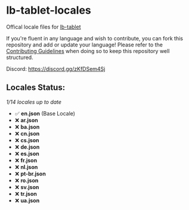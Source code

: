 # lb-tablet-locales
Offical locale files for [lb-tablet](https://lbscripts.com/tablet)

If you're fluent in any language and wish to contribute, you can fork this repository and add or update your language!
Please refer to the [Contributing Guidelines](https://github.com/lbphone/lb-tablet-locales/blob/main/CONTRIBUTING.md) when doing so to keep this repository well structured. 

Discord: https://discord.gg/zKfDSem4Sj


## Locales Status:
*1/14 locales up to date*
- ✅ **en.json** (Base Locale)
- ❌ **ar.json**
- ❌ **ba.json**
- ❌ **cn.json**
- ❌ **cs.json**
- ❌ **de.json**
- ❌ **es.json**
- ❌ **fr.json**
- ❌ **nl.json**
- ❌ **pt-br.json**
- ❌ **ro.json**
- ❌ **sv.json**
- ❌ **tr.json**
- ❌ **ua.json**
<!-- Recap End -->

